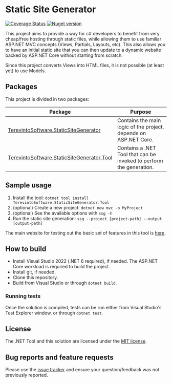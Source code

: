 # Static Site Generator
[![Coverage Status](https://coveralls.io/repos/github/CamiloTerevinto/TerevintoSoftware.StaticSiteGenerator/badge.svg?branch=main)](https://coveralls.io/github/CamiloTerevinto/TerevintoSoftware.StaticSiteGenerator?branch=main) [![Nuget version](https://img.shields.io/nuget/v/TerevintoSoftware.StaticSiteGenerator.Tool)](https://www.nuget.org/packages/TerevintoSoftware.StaticSiteGenerator.Tool/)

This project aims to provide a way for c# developers to benefit from very cheap/free hosting through static files, 
while allowing them to use familiar ASP.NET MVC concepts (Views, Partials, Layouts, etc).
This also allows you to have an initial static site that you can then update to a dynamic website backed by ASP.NET Core without starting from scratch.

Since this project converts Views into HTML files, it is not possible (at least yet) to use Models.

## Packages

This project is divided in two packages:

| Package | Purpose |
| ------- | ------- |
| [TerevintoSoftware.StaticSiteGenerator][1] | Contains the main logic of the project, depends on ASP.NET Core. |
| [TerevintoSoftware.StaticSiteGenerator.Tool][2] | Contains a .NET Tool that can be invoked to perform the generation. |

## Sample usage

1. Install the tool: `dotnet tool install TerevintoSoftware.StaticSiteGenerator.Tool`
2. (optional) Create a new project: `dotnet new mvc -o MyProject`
3. (optional) See the available options with `ssg -h`
4. Run the static site generation: `ssg --project [project-path] --output [output-path]`

The main website for testing out the basic set of features in this tool is [here](https://ctssgdemo.z16.web.core.windows.net/index.html).

## How to build

* Install Visual Studio 2022 (.NET 6 required), if needed. The ASP.NET Core workload is required to build the project.
* Install git, if needed.
* Clone this repository.
* Build from Visual Studio or through `dotnet build`.

### Running tests

Once the solution is compiled, tests can be run either from Visual Studio's Test Explorer window, or through `dotnet test`.

## License

The .NET Tool and this solution are licensed under the [MIT license](/LICENSE).

## Bug reports and feature requests

Please use the [issue tracker](https://github.com/CamiloTerevinto/TerevintoSoftware.StaticSiteGenerator/issues) and ensure your question/feedback was not previously reported.

[1]: https://www.nuget.org/packages/TerevintoSoftware.StaticSiteGenerator/
[2]: https://www.nuget.org/packages/TerevintoSoftware.StaticSiteGenerator.Tool/
